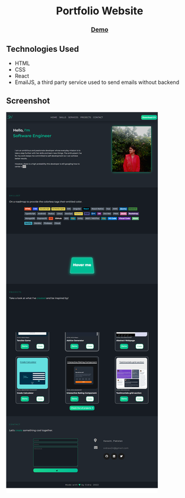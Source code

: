 <h1 align="center">Portfolio Website</h1>

<div align="center">
  <h3>
    <a href="https://sidrawaseem.netlify.app/">
      Demo
    </a>
</div>

## Technologies Used
  - HTML
  - CSS 
  - React
  - EmailJS, a third party service used to send emails without backend
## Screenshot
  ![screenshot](https://github.com/sidramwaseem/Portfolio/blob/main/src/assets/preview.png?raw=true)
